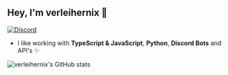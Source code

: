 ## Hey, I'm verleihernix 👋
[![Discord](https://img.shields.io/discord/:serverId?style=for-the-badge&logo=discord&label=Discord&color=blue)](https://discord.gg/JxxjdXPxsq)
- I like working with **TypeScript & JavaScript**, **Python**, **Discord Bots** and API's ✨

![verleihernix's GitHub stats](https://github-readme-stats.vercel.app/api?username=verleihernix&show_icons=true&bg_color=00000000)
